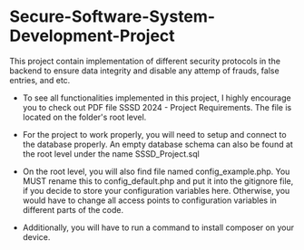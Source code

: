 # Secure-Software-System-Development-Project
This project contain implementation of different security protocols in the backend to ensure data integrity and disable any attemp of frauds, false entries, and etc.

- To see all functionalities implemented in this project, I highly encourage you to check out PDF file SSSD 2024 - Project Requirements. The file is located on the folder's root level.

- For the project to work properly, you will need to setup and connect to the database properly. An empty database schema can also be found at the root level under the name SSSD_Project.sql

- On the root level, you will also find file named config_example.php. You MUST rename this to config_default.php and put it into the gitignore file, if you decide to store your configuration variables here. Otherwise, you would have to change all access points to configuration variables in different parts of the code.

- Additionally, you will have to run a command to install composer on your device.
